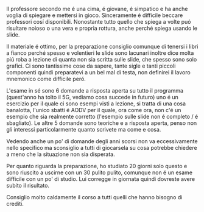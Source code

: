 Il professore secondo me é una cima, é giovane, é simpatico e ha anche voglia di spiegare e mettersi in gioco. Sinceramente é difficile beccare professori cosí disponibili.
Nonostante tutto quello che spiega a volte puó risultare noioso o una vera e propria rottura, anche perché spiega usando le slide.

Il materiale é ottimo, per la preparazione consiglio comunque di tenersi i libri a fianco perché spesso e volentieri le slide sono lacunari inoltre dice molta piú roba a lezione di quanta non sia scritta sulle slide, che spesso sono solo grafici.
Ci sono tantissime cose da sapere, tante sigle e tanti piccoli componenti quindi preparatevi a un bel mal di testa, non definirei il lavoro mnemonico come difficile peró.

L'esame in sé sono 6 domande a risposta aperta su tutto il programma (quest'anno ha tolto il 5G, vediamo cosa succede in futuro) uno é un esercizio per il quale ci sono esempi visti a lezione, si tratta di una cosa banalotta, l'unico sbatti é AODV per il quale, ora come ora, non c'é un esempio che sia realmente corretto (l'esempio sulle slide non é completo / é sbagliato).
Le altre 5 domande sono teoriche e a risposta aperta, penso non gli interessi particolarmente quanto scrivete ma come e cosa.

Vedendo anche un po' di domande degli anni scorsi non va eccessivamente nello specifico ma sconsiglio a tutti di giocarsela su cosa potrebbe chiedere a meno che la situazione non sia disperata.

Per quanto riguarda la preparazione, ho studiato 20 giorni solo questo e sono riuscito a uscirne con un 30 pulito pulito, comunque non é un esame difficile con un po' di studio.
Lui corregge in giornata quindi dovreste avere subito il risultato.

Consiglio molto caldamente il corso a tutti quelli che hanno bisogno di crediti.
